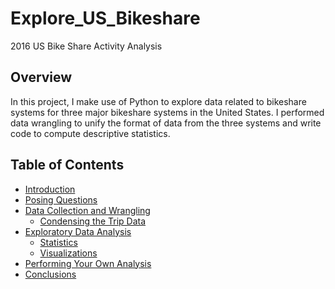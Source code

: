 # Explore_US_Bikeshare
2016 US Bike Share Activity Analysis
## Overview
In this project, I make use of Python to explore data related to bikeshare systems for three major bikeshare systems in the United States. 
I performed data wrangling to unify the format of data from the three systems and write code to compute descriptive statistics.
## Table of Contents
- [Introduction](#intro)
- [Posing Questions](#pose_questions)
- [Data Collection and Wrangling](#wrangling)
  - [Condensing the Trip Data](#condensing)
- [Exploratory Data Analysis](#eda)
  - [Statistics](#statistics)
  - [Visualizations](#visualizations)
- [Performing Your Own Analysis](#eda_continued)
- [Conclusions](#conclusions)
